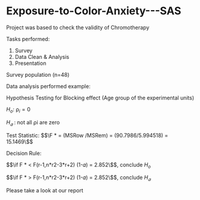 # Exposure-to-Color-Anxiety---SAS

Project was based to check the validity of Chromotherapy

Tasks performed:
1. Survey
2. Data Clean & Analysis
3. Presentation

Survey population (n=48)

Data analysis performed example:

Hypothesis Testing for Blocking effect (Age group of the experimental units)

$H_o$: $⍴_i = 0$ 

$H_𝛼$ : not all ⍴i are zero

Test Statistic: $$\F * = (MSRow /MSRem) = (90.7986/5.994518) = 15.1469\$$

Decision Rule:

$$\if F * < F(r-1,n*r2-3*r+2) (1-𝛼) = 2.852\$$, conclude $H_o$

$$\if F * > F(r-1,n*r2-3*r+2) (1-𝛼) = 2.852\$$, conclude $H_𝛼$

Please take a look at our report
